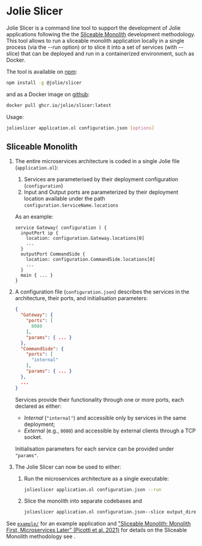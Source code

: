 # Jolie Slicer

Jolie Slicer is a command line tool to support the development of Jolie applications following the the [Sliceable Monolith](https://doi.org/10.1109/SCC53864.2021.00050) development methodology. 
This tool allows to run a sliceable monolith application locally in a single process (via the --run option) or to slice it into a set of services (with --slice) that can be deployed and run in a containerized environment, such as Docker.

The tool is available on [npm](https://www.npmjs.com/package/@jolie/slicer):
```bash
npm install -g @jolie/slicer
```
and as a Docker image on [github](http://ghcr.io/jolie/slicer):
```bash
docker pull ghcr.io/jolie/slicer:latest
```

Usage:
```bash
jolieslicer application.ol configuration.json [options]
```
## Sliceable Monolith

1. The entire microservices architecture is coded in a single Jolie file (`application.ol`):
    1. Services are parameterised by their deployment configuration (`configuration`)
    2. Input and Output ports are parameterized by their deployment location available under the path `configuration.ServiceName.locations`

    As an example:
    ```jolie
    service Gateway( configuration ) {
      inputPort ip {
        location: configuration.Gateway.locations[0]
        ...
      }
      outputPort CommandSide {
        location: configuration.CommandSide.locations[0]
        ...
      }
      main { ... }
    }
    ```
2. A configuration file (`configuration.json`) describes the services in the architecture, their ports, and initialisation parameters:
    ```json
    {
      "Gateway": {
        "ports": [
          8080
        ],
        "params": { ... }
      },
      "CommandSide": {
        "ports": [
          "internal"
        ],
        "params": { ... }
      },
      ...
    }
    ```
    Services provide their functionality through one or more ports, each declared as either:
    - *Internal* (`"internal"`) and accessible only by services in the same deployment;
    - *External* (e.g., `8080`) and accessible by external clients through a TCP socket.
    
    Initialisation parameters for each service can be provided under `"params"`.
3. The Jolie Slicer can now be used to either:
    1. Run the microservices architecture as a single executable:
        ```bash
        jolieslicer application.ol configuration.json --run
        ```
    2. Slice the monolith into separate codebases and 
        ```bash
        jolieslicer application.ol configuration.json--slice output_directory
        ```

See [`example/`](example/) for an example application and ["Sliceable Monolith: Monolith First, Microservices Later" (Picotti et al. 2021)](https://doi.org/10.1109/SCC53864.2021.00050) for details on the Sliceable Monolith methodology see .